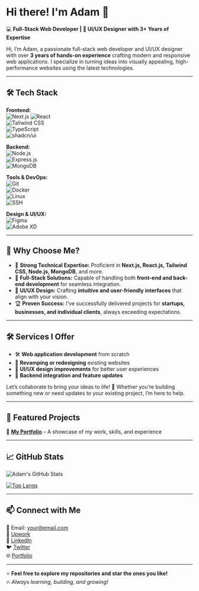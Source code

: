 # Hi there! I'm Adam 👋  

💻 **Full-Stack Web Developer | 🎨 UI/UX Designer with 3+ Years of Expertise**  

Hi, I’m Adam, a passionate full-stack web developer and UI/UX designer with over **3 years of hands-on experience** crafting modern and responsive web applications. I specialize in turning ideas into visually appealing, high-performance websites using the latest technologies.  

---

## 🛠️ Tech Stack  

**Frontend:**  
![Next.js](https://img.shields.io/badge/Next.js-000000?style=for-the-badge&logo=nextdotjs&logoColor=white) ![React](https://img.shields.io/badge/React-20232A?style=for-the-badge&logo=react&logoColor=61DAFB)  
![Tailwind CSS](https://img.shields.io/badge/TailwindCSS-38B2AC?style=for-the-badge&logo=tailwind-css&logoColor=white)  
![TypeScript](https://img.shields.io/badge/TypeScript-3178C6?style=for-the-badge&logo=typescript&logoColor=white)  
![shadcn/ui](https://img.shields.io/badge/shadcn/UI-000000?style=for-the-badge&logo=radix-ui&logoColor=white)  

**Backend:**  
![Node.js](https://img.shields.io/badge/Node.js-43853D?style=for-the-badge&logo=node.js&logoColor=white)  
![Express.js](https://img.shields.io/badge/Express.js-000000?style=for-the-badge&logo=express&logoColor=white)  
![MongoDB](https://img.shields.io/badge/MongoDB-4EA94B?style=for-the-badge&logo=mongodb&logoColor=white)  

**Tools & DevOps:**  
![Git](https://img.shields.io/badge/Git-F05032?style=for-the-badge&logo=git&logoColor=white)  
![Docker](https://img.shields.io/badge/Docker-2496ED?style=for-the-badge&logo=docker&logoColor=white)  
![Linux](https://img.shields.io/badge/Linux-FCC624?style=for-the-badge&logo=linux&logoColor=black)  
![SSH](https://img.shields.io/badge/SSH-000000?style=for-the-badge&logo=gnome-terminal&logoColor=white)  

**Design & UI/UX:**  
![Figma](https://img.shields.io/badge/Figma-F24E1E?style=for-the-badge&logo=figma&logoColor=white)  
![Adobe XD](https://img.shields.io/badge/Adobe%20XD-FF61F6?style=for-the-badge&logo=adobe-xd&logoColor=white)  

---

## 🚀 Why Choose Me?  
- 🔧 **Strong Technical Expertise:** Proficient in **Next.js, React.js, Tailwind CSS, Node.js, MongoDB**, and more.  
- 🚀 **Full-Stack Solutions:** Capable of handling both **front-end and back-end development** for seamless integration.  
- 🎨 **UI/UX Design:** Crafting **intuitive and user-friendly interfaces** that align with your vision.  
- 🏆 **Proven Success:** I’ve successfully delivered projects for **startups, businesses, and individual clients**, always exceeding expectations.  

---

## 🛠️ Services I Offer  
- 🛠️ **Web application development** from scratch  
- 🔄 **Revamping or redesigning** existing websites  
- 🎯 **UI/UX design improvements** for better user experiences  
- 🧩 **Backend integration and feature updates**  

Let’s collaborate to bring your ideas to life! 🚀 Whether you’re building something new or need updates to your existing project, I’m here to help.  

---

## 📌 Featured Projects  
🚀 **[My Portfolio](https://www.ad1m.xyz/)** – A showcase of my work, skills, and experience  
<!-- 📂 **[Project 1](https://github.com/ad1mx/project-1)** – Short description of the project -->
<!-- 🔗 **[Project 2](https://github.com/ad1mx/project-2)** – Another cool project -->

---

## 📈 GitHub Stats  
![Adam's GitHub Stats](https://github-readme-stats.vercel.app/api?username=ad1mx&show_icons=true&theme=radical)  

[![Top Langs](https://github-readme-stats.vercel.app/api/top-langs/?username=ad1mx&layout=compact&theme=radical)](https://github.com/anuraghazra/github-readme-stats)  

---

## 📫 Connect with Me  
📧 Email: your@email.com  
💼 [Upwork](https://www.upwork.com/freelancers/~yourprofile)  
💼 [LinkedIn](https://www.linkedin.com/in/ad1mx)  
🐦 [Twitter](https://twitter.com/ad1mx)  
🌐 [Portfolio](https://www.ad1m.xyz/)  

---

⭐ **Feel free to explore my repositories and star the ones you like!**  
🔥 _Always learning, building, and growing!_  
